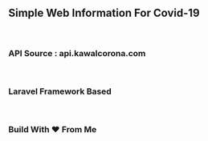 <h2>Simple Web Information For Covid-19</h2>
<br>
<h3>API Source : api.kawalcorona.com</h3>
<br>
<h3>Laravel Framework Based</h3><br>
<h3>Build With ❤ From Me</h3>
